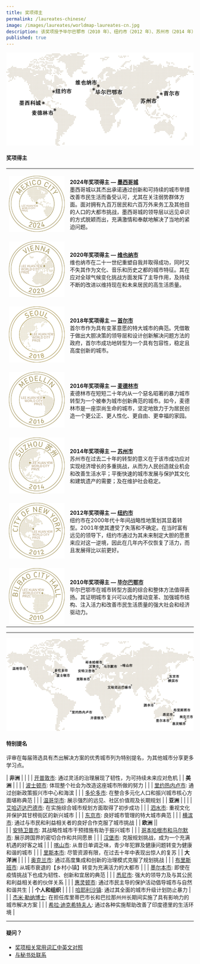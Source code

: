 ```yaml
---
title: 奖项得主
permalink: /laureates-chinese/
image: /images/laureates/worldmap-laureates-cn.jpg
description: 该奖项授予毕尔巴鄂市（2010 年）、纽约市（2012 年）、苏州市（2014 年）、麦德林市（2016 年）、首尔市（2018 年）、维也纳市（2020 年）和墨西哥城（2024年）。
published: true
---
```


![奖项得主](/images/laureates/worldmap-laureates-cn.jpg/)

#### **奖项得主**

<table style="width: 100%;" border="0" cellpadding="10">
<tbody>
<tr>
<td style="width: 150px;"><br><img src="/images/laureates/mexico-city-medal.png" alt="墨西哥城" /><br></td>
  <td><br><strong>2024年奖项得主 — <a href="/mexico-city/">墨西哥城</a></strong><br />墨西哥城以其杰出承诺通过创新和可持续的城市举措改善市民生活而备受认可，尤其在关注弱势群体方面。面对拥有九百万居民和六百万外来务工及其他目的人口的大都市挑战，墨西哥城的领导层以远见卓识的方式脱颖而出，充满激情和奉献地解决了当地的紧迫问题。</td>
</tr>
<tr>
<td style="width: 150px;"><br><img src="/images/laureates/vienna-medal.png" alt="维也纳市" /><br></td>
  <td><br><strong>2020年奖项得主 — <a href="/vienna/">维也纳市</a></strong><br />维也纳市在二十一世纪重塑自我并取得成功，同时又不失其作为文化、音乐和历史之都的城市特征。其在应对全球气候变化挑战方面发挥了主导作用，及持续不断的改进以维持现在和未来居民的高生活质量。</td>
</tr>
<tr>
<td style="width: 150px;"><br><img src="/images/laureates/seoul-medal.png" alt="首尔市" /><br></td>
  <td><br><strong>2018年奖项得主 — <a href="/seoul/">首尔市</a></strong><br />首尔市作为具有变革意愿的特大城市的典范。凭借敢于做出大胆决策的领导层和设计创新解决问题方法的政府，首尔市成功地转型为一个具有包容性，稳定且高度创新的城市。</td>
</tr>
<tr>
<td><br><img src="/images/laureates/medellin-medal.png" alt="麦德林市" /><br></td>
  <td><br><strong>2016年奖项得主 — <a href="/medellin/">麦德林市</a></strong><br />麦德林市在短短二十年内从一个惡名昭著的暴力城市转型为一个被奉为城市创新典范的城市。如今，麦德林市是一座崇尚生命的城市，坚定地致力于为居民创造一个更公正、更人性化、更自由、更幸福的家园。</td>
</tr> 
<tr>
<td><br><img src="/images/laureates/suzhou-medal.png" alt="苏州市" /><br></td>
  <td><br><strong>2014年奖项得主 — <a href="/suzhou/">苏州市</a></strong><br />苏州市在过去二十年的转型的意义在于该市成功应对实现经济增长的多重挑战，从而为人民创造就业机会和改善生活水平；平衡快速的城市发展与保护其文化和建筑遗产的需要；及在维护社会稳定。</td>
</tr> 
<tr>
<td><br><img src="/images/laureates/nyc-medal.png" alt="纽约市" /><br></td>
  <td><br><strong>2012年奖项得主 — <a href="/nyc/">纽约市</a></strong><br />纽约市在2000年代十年间战略性地策划其显着转型。2001年使其遭受了失落和不确定。在当时富有远见的领导下，纽约市通过为其未来制定大胆的愿景来应对这一逆境，因此在几年内不仅恢复了活力，而且发展得比以前更好。</td>
</tr>
<tr>
<td><br><img src="/images/laureates/bilbao-medal.png" alt="毕尔巴鄂市" /><br></td>
  <td><br><strong>2010年奖项得主 — <a href="/bilbao/">毕尔巴鄂市</a></strong><br />毕尔巴鄂市在城市转型方面的综合和整体方法值得表扬。其证明城市复兴可以成为推动变革、加强城市结构、注入活力和改善市民生活质量的强大社会和经济驱动力。</td>
</tr> 
</tbody>
</table>

---

![特别提名](/images/laureates/worldmap-special-mentions-cn.jpg/)

#### **特别提名**

评审在每届筛选具有杰出解决方案的优秀城市列为特别提名，为其他城市分享更多学习点。

| **非洲** | | 
| | [开普敦市](/cape-town/): 通过灵活的治理展现了韧性，为可持续未来应对危机 | 
| **美洲** | | 
| | [波士顿市](/boston/): 体现整个社会为改造这座城市所做的努力 | 
| | [里约热内卢市](/rio-de-janeiro/): 通过创新政策振兴市中心和海滨 | 
| | [多伦多市](/toronto/): 在整合多元化人口和振兴城市核心方面堪称典范 | 
| | [温哥华市](/vancouver/): 展示强烈的远见、社区价值观及长期规划 | 
| **亚洲** | |
| | [艾哈迈达巴德市](/ahmedabad/): 在实施综合城市规划方面取得了初步成功 | 
| | [泗水市](/surabaya/): 重视文化并保护其甘榜街区的新兴城市 | 
| | [东京市](/tokyo/): 良好城市管理的特大城市典范 |
| | [横滨市](/yokohama/): 通过与市民和利益相关者的良好合作克服了城市挑战 | 
| **欧洲** ||  
| | [安特卫普市](/antwerp/): 其战略性城市干预措施有助于振兴城市 |
| | [哥本哈根市和马尔默市](/copenhagen-malmo/): 展示跨国界的密切合作和共同愿景 | 
| | [汉堡市](/hamburg/): 克服规划挑战，成为一个充满机遇的好客之城 | 
| | [喀山市](/kazan/): 从昔日单调乏味，青少年犯罪及健康问题转变为健康和谐的城市 |
| | [里斯本市](/lisbon/): 尽管资源有限，在过去十年中表现出惊人的复苏 |
| **大洋洲** | | 
| | [奥克兰市](/auckland/): 通过高度集成和创新的治理模式克服了规划挑战 |
| | [布里斯班市](/brisbane/): 从城市衰退的【乡村小镇】转变为充满活力的大都市 | 
| | [墨尔本市](/melbourne/): 即使在疫情挑战下也成为韧性、创新和宜居的典范 |
| | [悉尼市](/sydney/): 强大的领导力及与其公民和利益相关者的伙伴关系 |
| | [惠灵顿市](/wellington/): 通过市民主导的保护活动倡导城市与自然和谐共生 |
| **个人和组织** | | 
| | [哈耶利沙镇](/khayelitsha/): 通过其全面的城市升级计划防止暴力 | 
| | [杰米·勒纳博士](/jaime-lerner/): 在担任库里蒂巴市长和巴拉那州州长期间实施了具有影响力的城市解决方案 | 
| | [希拉·迪克希特夫人](/sheila-dikshit/): 通过各种实施帮助改善了印度德里的生活环境 |  

---

#### **疑问？**

- [奖项相关常用词汇中英文对照](/glossary-chinese/)
- [与秘书处联系](/feedback-chinese/)
